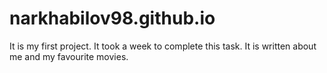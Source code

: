 # narkhabilov98.github.io
It is my first project. It took a week to complete this task. It is written about me and my favourite movies.
